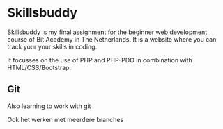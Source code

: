 # Skillsbuddy

Skillsbuddy is my final assignment for the beginner web development course of Bit Academy in The Netherlands.
It is a website where you can track your your skills in coding.

It focusses on the use of PHP and PHP-PDO in combination with HTML/CSS/Bootstrap.

## Git

Also learning to work with git

Ook het werken met meerdere branches
